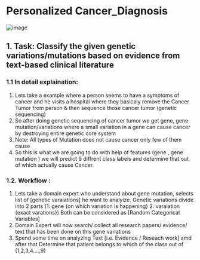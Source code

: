 # Personalized Cancer_Diagnosis

![image](https://user-images.githubusercontent.com/61958476/117837430-13631b00-b297-11eb-86c8-124fe2e4a490.png)

## 1. Task: Classify the given genetic variations/mutations based on evidence from text-based clinical literature

### 1.1 In detail explaination:
1. Lets take a example where a person seems to have a symptoms of cancer and he visits a hospital where they basicaly remove the Cancer Tumor from person & then sequence those cancer tumor (genetic sequencing)
2. So after doing genetic sequencing of cancer tumor we get gene, gene mutation/variations where a small variation in a gene can cause cancer by destroying entire genetic core system 
3. Note: All types of Mutation does not cause cancer only few of them cause
4. So this is what we are going to do with help of features (gene , gene mutation ) we will predict 9 diffrent class labels and determine that out of which actually cause Cancer.

### 1.2. Workflow :
 1. Lets take a domain expert who understand about gene mutation, selects list of [genetic varaiations] he want to analyize.
    Genetic variations divide into 2 parts (1: gene {on which variation is happening} 2: varaiation {exact varations})
    Both can be considered as [Random Categorical Variables]
 2. Domain Expert will now search/ collect all research papers/ evidence/ text that has been done on this
    gene variations
 3. Spend some time on analyzing Text [i.e. Evidence / Reseach work] amd after that Determine that patient
    belongs to which of the class out of (1,2,3,4....,9)
